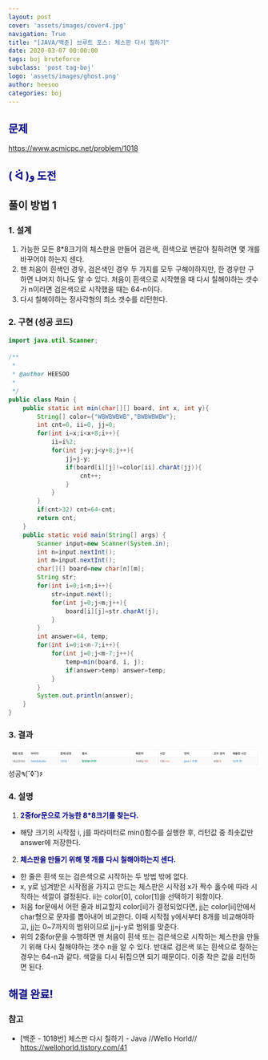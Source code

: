```yaml
---
layout: post
cover: 'assets/images/cover4.jpg'
navigation: True
title: "[JAVA/백준] 브루트 포스: 체스판 다시 칠하기"
date: 2020-03-07 00:00:00
tags: boj bruteforce
subclass: 'post tag-boj'
logo: 'assets/images/ghost.png'
author: heesoo
categories: boj
---
```

## <span style="color:navy">문제</span>
<https://www.acmicpc.net/problem/1018>

## <span style="color:navy">( ᐛ )و 도전</span>

## 풀이 방법 1

### 1. 설계
1. 가능한 모든 8*8크기의 체스판을 만들어 검은색, 흰색으로 번갈아 칠하려면 몇 개를 바꾸어야 하는지 센다.
2. 맨 처음이 흰색인 경우, 검은색인 경우 두 가지를 모두 구해야하지만, 한 경우만 구하면 나머지 하나도 알 수 있다. 처음이 흰색으로 시작했을 때 다시 칠해야하는 갯수가 n이라면 검은색으로 시작했을 때는 64-n이다.
3. 다시 칠해야하는 정사각형의 최소 갯수를 리턴한다.

### 2. 구현 (성공 코드)
```java
import java.util.Scanner;

/**
 * 
 * @author HEESOO
 *
 */
public class Main {
	public static int min(char[][] board, int x, int y){
		String[] color={"WBWBWBWB","BWBWBWBW"};
		int cnt=0, ii=0, jj=0;
		for(int i=x;i<x+8;i++){
			ii=i%2;
			for(int j=y;j<y+8;j++){
				jj=j-y;
				if(board[i][j]!=color[ii].charAt(jj)){
					cnt++;
				}
			}
		}
		if(cnt>32) cnt=64-cnt;
		return cnt;
	}
	public static void main(String[] args) {
		Scanner input=new Scanner(System.in);
		int n=input.nextInt();
		int m=input.nextInt();
		char[][] board=new char[n][m];
		String str;
		for(int i=0;i<n;i++){
			str=input.next();
			for(int j=0;j<m;j++){
				board[i][j]=str.charAt(j);
			}
		}
		int answer=64, temp;
		for(int i=0;i<n-7;i++){
			for(int j=0;j<m-7;j++){
				temp=min(board, i, j);
				if(answer>temp) answer=temp;
			}
		}
		System.out.println(answer);
	}
}

 ```

### 3. 결과
![실행결과](./assets/images/200307_1.PNG)
성공٩(˘◊˘)۶

### 4. 설명
1. **<span style="color:navy">2중for문으로 가능한 8*8크기를 찾는다.</span>**
- 해당 크기의 시작점 i, j를 파라미터로 min()함수를 실행한 후, 리턴값 중 최솟값만 answer에 저장한다.
2. **<span style="color:navy">체스판을 만들기 위해 몇 개를 다시 칠해야하는지 센다.</span>**
- 한 줄은 흰색 또는 검은색으로 시작하는 두 방법 밖에 없다.
- x, y로 넘겨받은 시작점을 가지고 만드는 체스판은 시작점 x가 짝수 홀수에 따라 시작하는 색깔이 결정된다. ii는 color[0], color[1]을 선택하기 위함이다.
- 처음 for문에서 어떤 줄과 비교할지 color[ii]가 결정되었다면, jj는 color[ii]안에서 char형으로 문자를 뽑아내어 비교한다. 이때 시작점 y에서부터 8개를 비교해야하고, jj는 0~7까지의 범위이므로 jj=j-y로 범위를 맞춘다.
- 위의 2중for문을 수행하면 맨 처음이 흰색 또는 검은색으로 시작하는 체스판을 만들기 위해 다시 칠해야하는 갯수 n을 알 수 있다. 반대로 검은색 또는 흰색으로 칠하는 경우는 64-n과 같다. 색깔을 다시 뒤집으면 되기 때문이다. 이중 작은 값을 리턴하면 된다.

## <span style="color:navy">해결 완료!</span>

### 참고
- [백준 - 1018번] 체스판 다시 칠하기 - Java //Wello Horld// <https://wellohorld.tistory.com/41>

